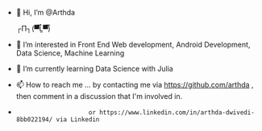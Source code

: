 - 👋 Hi, I’m @Arthda 

  ┌П┐(▀̿Ĺ̯▀̿)    

- 👀 I’m interested in Front End Web development, Android Development, Data Science, Machine Learning
- 🌱 I’m currently learning Data Science with Julia

- 📫 How to reach me ... by contacting me via https://github.com/arthda  ,  then comment in a discussion that I'm involved in.
-                         or https://www.linkedin.com/in/arthda-dwivedi-8bb022194/ via Linkedin 

<!---
Arthda/Arthda is a ✨ special ✨ repository because its `README.md` (this file) appears on your GitHub profile.
You can click the Preview link to take a look at your changes.
- 💞️ I’m looking to collaborate on ...
--->

